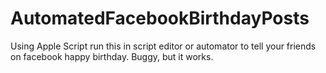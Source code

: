 # AutomatedFacebookBirthdayPosts
Using Apple Script run this in script editor or automator to tell your friends on facebook happy birthday. Buggy, but it works.
